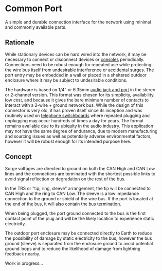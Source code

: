 # Common Port

A simple and durable connection interface for the network using minimal and commonly available parts.

## Rationale

While stationary devices can be hard wired into the network, it may be necessary to connect or disconnect devices or [consoles](https://github.com/cypnk/Cabin-Life/tree/master/Cabin%20Area%20Network/Console) periodically. Connections need to be robust enough for repeated use while protecting the wire bus itself from undesirable interference or accidental surges. The port entry may be embedded in a wall or placed in a sheltered outdoor enclosure where it may be subject to undesirable conditions.

The hardware is based on 1/4" or 6.35mm [audio jack and port](https://en.wikipedia.org/wiki/Phone_connector_(audio)) in the stereo or 2-channel version. This format was chosen for its simplicity, availability, low cost, and because it gives the bare minimum number of contacts to interact with a 2-wire + ground network bus. While the design of this connector is very old, it has proven itself since its inception and was routinely used on [telephone switchboards](https://en.wikipedia.org/wiki/Telephone_switchboard) where repeated plugging and unplugging may occur hundreds of times a day for years. The format remains available due to its ubiquity in the audio industry. This application may not have the same degree of endurance, due to modern manufacturing and sourcing issues as well as potentially adverse environmental factors, however it will be robust enough for its intended purpose here.

## Concept

Surge voltages are directed to ground on both the CAN High and CAN Low lines and the connections are terminated with the shortest possible links to avoid signal reflection or degradation on the rest of the bus.

In the TRS or "tip, ring, sleeve" arrangement, the tip will be connected to CAN High and the ring to CAN Low. The sleeve is a low impedance connection to the ground or shield of the wire bus. If the port is located at the end of the bus, it will also contain the [bus termination](https://github.com/cypnk/Cabin-Life/tree/master/Cabin%20Area%20Network#wiring). 

When being plugged, the port ground connected to the bus is the first contact point of the plug and will be the likely location to experience static electricity.

The outdoor port enclosure may be connected directly to Earth to reduce the possibility of damage by static electricity to the bus, however the bus ground (sleeve) is separated from the enclosure ground to avoid potential ground loops and to reduce the likelihood of damage from lightning feedback nearby.

Work in progress...

